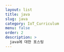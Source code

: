```yaml
---
layout: list
title: java
slug: java
category: IoT_Curriculum
menu: false
order: 2
description: >
  java에 대한 포스팅
---
```

